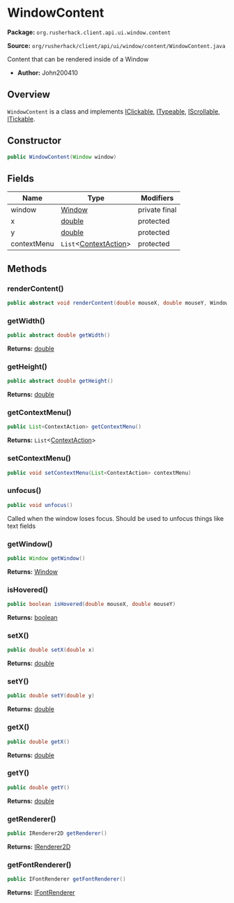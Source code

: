 # WindowContent

**Package:** `org.rusherhack.client.api.ui.window.content`

**Source:** `org/rusherhack/client/api/ui/window/content/WindowContent.java`

Content that can be rendered inside of a Window
* **Author:** John200410



## Overview

`WindowContent` is a class and implements [IClickable](/core/interfaces/IClickable.md), [ITypeable](/core/interfaces/ITypeable.md), [IScrollable](/core/interfaces/IScrollable.md), [ITickable](/core/interfaces/ITickable.md).

## Constructor

```java
public WindowContent(Window window)
```

## Fields

| Name | Type | Modifiers |
|------|------|----------|
| window | [Window](/client/api/feature/window/Window.md) | private final |
| x | [double](https://docs.oracle.com/en/java/javase/21/docs/api/java.base/java/lang/Double.html) | protected |
| y | [double](https://docs.oracle.com/en/java/javase/21/docs/api/java.base/java/lang/Double.html) | protected |
| contextMenu | `List`<[ContextAction](/client/api/ui/window/context/ContextAction.md)> | protected |


## Methods

### renderContent()

```java
public abstract void renderContent(double mouseX, double mouseY, WindowView parent)
```

### getWidth()

```java
public abstract double getWidth()
```

**Returns:** [double](https://docs.oracle.com/en/java/javase/21/docs/api/java.base/java/lang/Double.html)

### getHeight()

```java
public abstract double getHeight()
```

**Returns:** [double](https://docs.oracle.com/en/java/javase/21/docs/api/java.base/java/lang/Double.html)

### getContextMenu()

```java
public List<ContextAction> getContextMenu()
```

**Returns:** `List`<[ContextAction](/client/api/ui/window/context/ContextAction.md)>

### setContextMenu()

```java
public void setContextMenu(List<ContextAction> contextMenu)
```

### unfocus()

```java
public void unfocus()
```

Called when the window loses focus. Should be used to unfocus things like text fields

### getWindow()

```java
public Window getWindow()
```

**Returns:** [Window](/client/api/feature/window/Window.md)

### isHovered()

```java
public boolean isHovered(double mouseX, double mouseY)
```

**Returns:** [boolean](https://docs.oracle.com/en/java/javase/21/docs/api/java.base/java/lang/Boolean.html)

### setX()

```java
public double setX(double x)
```

**Returns:** [double](https://docs.oracle.com/en/java/javase/21/docs/api/java.base/java/lang/Double.html)

### setY()

```java
public double setY(double y)
```

**Returns:** [double](https://docs.oracle.com/en/java/javase/21/docs/api/java.base/java/lang/Double.html)

### getX()

```java
public double getX()
```

**Returns:** [double](https://docs.oracle.com/en/java/javase/21/docs/api/java.base/java/lang/Double.html)

### getY()

```java
public double getY()
```

**Returns:** [double](https://docs.oracle.com/en/java/javase/21/docs/api/java.base/java/lang/Double.html)

### getRenderer()

```java
public IRenderer2D getRenderer()
```

**Returns:** [IRenderer2D](/client/api/render/IRenderer2D.md)

### getFontRenderer()

```java
public IFontRenderer getFontRenderer()
```

**Returns:** [IFontRenderer](/client/api/render/font/IFontRenderer.md)

